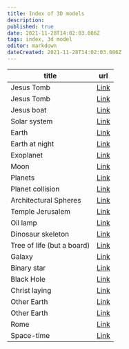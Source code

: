 ```yaml
---
title: Index of 3D models
description:
published: true
date: 2021-11-28T14:02:03.086Z
tags: index, 3d model
editor: markdown
dateCreated: 2021-11-28T14:02:03.086Z
---
```


| title                      | url                                                                                                        |
| -------------------------- | ---------------------------------------------------------------------------------------------------------- |
| Jesus Tomb                 | [Link](https://sketchfab.com/3d-models/tumba-de-jesustomb-of-jesus-e9c096128e0940ecb6baee63d416f09a)              |
| Jesus Tomb                 | [Link](https://sketchfab.com/3d-models/jesus-resurrection-319fbee72f7a44458d6258b4a5c0b60f)                       |
| Jesus boat                 | [Link](https://sketchfab.com/3d-models/barca-de-jesusjesus-boat-1838bc41b0a444a5b7980f8143e7207b)                 |
| Solar system               | [Link](https://sketchfab.com/3d-models/sistema-solarsolar-system-4bdea06e65994ce58a8d43cec567251c)                |
| Earth                      | [Link](https://sketchfab.com/3d-models/earth-planet-model-cb680d38bee541a5ab4ef331e323fa2d)                       |
| Earth at night             | [Link](https://sketchfab.com/3d-models/planet-earth-at-night-976f613d266648928c3881b6728ee1ec)                    |
| Exoplanet                  | [Link](https://sketchfab.com/3d-models/exo-planet-tetra-xc-120-9-4ef7e65080bb41639e2d80d62867fbeb)                |
| Moon                       | [Link](https://sketchfab.com/3d-models/moon-fc1e78cfc65549c6a49e88ba599b7901)                                     |
| Planets                    | [Link](https://sketchfab.com/baxterbaxter/collections/planets-82b7abd4e0644304b65fdc5af7d0aa72)                   |
| Planet collision           | [Link](https://sketchfab.com/3d-models/twin-world-delta-exploration-7275f84a809e4b6ba6b7c02ebefa68db)             |
| Architectural Spheres      | [Link](https://sketchfab.com/3d-models/moons-heart-station-fc9c7d8de67c4cafa116fa3342eadb07)                      |
| Temple Jerusalem           | [Link](https://sketchfab.com/3d-models/temple-of-jerusalem-a7f30ea386d14efc9ed91acd2f4c6e84)                      |
| Oil lamp                   | [Link](https://sketchfab.com/3d-models/lampara-de-aceiteoil-lamp-ddf2c5c86fea4debba0a3fbfcd4a6695)                |
| Dinosaur skeleton          | [Link](https://sketchfab.com/3d-models/esqueleto-de-dinosauriodinosaur-eskeleton-9752375969f046d584b0703b68c16be8)|
| Tree of life (but a board) | [Link](https://sketchfab.com/3d-models/el-arbol-de-la-vidathe-tree-of-life-a5f9e198fb184781a97120beb038c89f)      |
| Galaxy                     | [Link](https://sketchfab.com/3d-models/need-some-space-d6521362b37b48e3a82bce4911409303)                          |
| Binary star                | [Link](https://sketchfab.com/3d-models/low-mass-x-ray-binary-lmxb-5bcff94396d34cca9209f2177a110d42)               |
| Black Hole                 | [Link](https://sketchfab.com/3d-models/blackhole-74cbeaeae2174a218fe9455d77902b5c)                                |
| Christ laying              | [Link](https://sketchfab.com/3d-models/cristo-yacente-recumbent-christ-50702eb4422140f79346a3fcb7b14d15)          |
| Other Earth                | [Link](https://sketchfab.com/3d-models/earth-like-3cc8fb92638b4395b5746ecf3c58c6bd)                               |
| Other Earth                | [Link](https://sketchfab.com/3d-models/kepler-452b-fa77ec86529e4591b50234946d2f147b)                              |
| Rome                       | [Link](https://sketchfab.com/3d-models/rome-0304c6618b984328a6829d474b6e87b4)                                     |
| Space-time                 | [Link](https://sketchfab.com/3d-models/gravity-bending-space-time-749a8acac04049a89dc8d02054a02ee8)               |